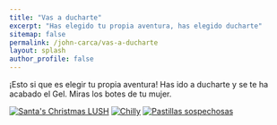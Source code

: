 ```yaml
---
title: "Vas a ducharte"
excerpt: "Has elegido tu propia aventura, has elegido ducharte"
sitemap: false
permalink: /john-carca/vas-a-ducharte
layout: splash
author_profile: false
---
```


¡Esto si que es elegir tu propia aventura! Has ido a ducharte y se te ha acabado el Gel. Miras los botes de tu mujer.

 [![Santa's Christmas LUSH](https://pbs.twimg.com/media/DRZjLH6WsAAZO2Y.jpg:small)](/john-carca/lush)
 [![Chilly](https://pbs.twimg.com/media/DRZj24iWsAAlTXb.jpg:small)](/john-carca/chilly)
 [![Pastillas sospechosas](https://pbs.twimg.com/media/DRZkWsPX4AA5x3Z.jpg:small)](/john-carca/pastillas)
